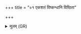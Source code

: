 +++
title = "०१ एकशतं विष्कन्धानि विष्ठिता"

+++
<details><summary>मूलम् (GR)</summary>

एकशतं विष्कन्धानि  
विष्ठिता पृथिवीम् अनु ।  
तेषां तु सर्वेषाम् इदम्  
अस्तु विष्कन्धदूषणम् ॥
</details>